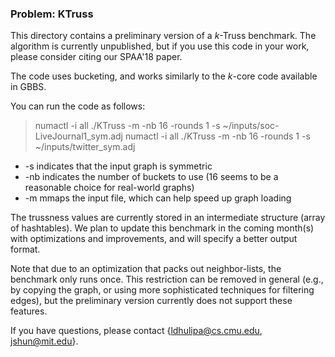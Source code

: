 ### Problem: KTruss

This directory contains a preliminary version of a $k$-Truss benchmark. The
algorithm is currently unpublished, but if you use this code in your work,
please consider citing our SPAA'18 paper.

The code uses bucketing, and works similarly to the $k$-core code available in
GBBS.

You can run the code as follows:

> numactl -i all ./KTruss -m -nb 16 -rounds 1 -s ~/inputs/soc-LiveJournal1_sym.adj
> numactl -i all ./KTruss -m -nb 16 -rounds 1 -s ~/inputs/twitter_sym.adj

* -s indicates that the input graph is symmetric
* -nb indicates the number of buckets to use (16 seems to be a reasonable choice
    for real-world graphs)
* -m mmaps the input file, which can help speed up graph loading

The trussness values are currently stored in an intermediate structure (array of
hashtables). We plan to update this benchmark in the coming month(s) with
optimizations and improvements, and will specify a better output format.

Note that due to an optimization that packs out neighbor-lists, the benchmark
only runs once. This restriction can be removed in general (e.g., by copying the
graph, or using more sophisticated techniques for filtering edges), but the
preliminary version currently does not support these features.

If you have questions, please contact {ldhulipa@cs.cmu.edu, jshun@mit.edu}.
